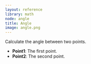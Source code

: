 ```yaml
---
layout: reference
library: math
node: angle
title: Angle
image: angle.png
---
```

Calculate the angle between two points.

* **Point1**: The first point.
* **Point2**: The second point.
